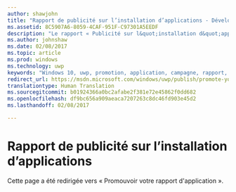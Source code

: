 ```yaml
---
author: shawjohn
title: "Rapport de publicité sur l’installation d’applications - Développement d&quot;applications UWP"
ms.assetid: 8C5907A6-8059-4CAF-951F-C97301A5EEDF
description: "Le rapport « Publicité sur l&quot;installation d&quot;applications », accessible depuis le tableau de bord du centre de développement Windows, vous permet d&quot;évaluer les performances des campagnes publicitaires de votre application."
ms.author: johnshaw
ms.date: 02/08/2017
ms.topic: article
ms.prod: windows
ms.technology: uwp
keywords: "Windows 10, uwp, promotion, application, campagne, rapport, installations"
redirect_url: https://msdn.microsoft.com/windows/uwp/publish/promote-your-app-report
translationtype: Human Translation
ms.sourcegitcommit: b01924366a0bc2afabe2f381e72e45862f0dd682
ms.openlocfilehash: df9bc656a909aeaca7207263c8dc46fd903e45d2
ms.lasthandoff: 02/08/2017

---
```


# <a name="app-install-ads-report"></a>Rapport de publicité sur l’installation d’applications
 
Cette page a été redirigée vers « Promouvoir votre rapport d'application ».
 

